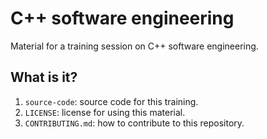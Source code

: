 # C++ software engineering

Material for a training session on C++ software engineering.


## What is it?

1. `source-code`: source code for this training.
1. `LICENSE`: license for using this material.
1. `CONTRIBUTING.md`: how to contribute to this repository.

